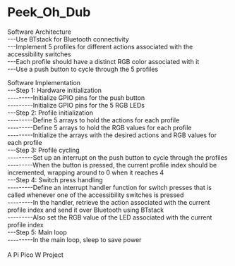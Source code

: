 # Peek_Oh_Dub

Software Architecture<br>
---Use BTstack for Bluetooth connectivity<br>
---Implement 5 profiles for different actions associated with the accessibility switches<br>
---Each profile should have a distinct RGB color associated with it<br>
---Use a push button to cycle through the 5 profiles<br>

Software Implementation<br>
---Step 1: Hardware initialization<br>
---------Initialize GPIO pins for the push button<br>
---------Initialize GPIO pins for the 5 RGB LEDs<br>
---Step 2: Profile initialization<br>
---------Define 5 arrays to hold the actions for each profile<br>
---------Define 5 arrays to hold the RGB values for each profile<br>
---------Initialize the arrays with the desired actions and RGB values for each profile<br>
---Step 3: Profile cycling<br>
---------Set up an interrupt on the push button to cycle through the profiles<br>
---------When the button is pressed, the current profile index should be incremented, wrapping around to 0 when it reaches 4<br>
---Step 4: Switch press handling<br>
---------Define an interrupt handler function for switch presses that is called whenever one of the accessibility switches is pressed<br>
---------In the handler, retrieve the action associated with the current profile index and send it over Bluetooth using BTstack<br>
---------Also set the RGB value of the LED associated with the current profile index<br>
---Step 5: Main loop<br>
---------In the main loop, sleep to save power<br>
<br>
A Pi Pico W Project
